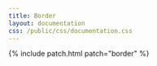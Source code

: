 ```yaml
---
title: Border
layout: documentation
css: /public/css/documentation.css
---
```


{% include patch.html patch="border" %}

